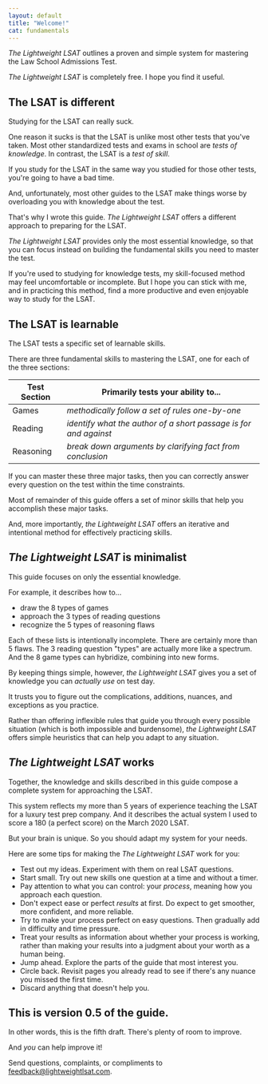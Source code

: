 ```yaml
---
layout: default
title: "Welcome!"
cat: fundamentals
---
```


*The Lightweight LSAT* outlines a proven and simple system for mastering the Law School Admissions Test. 

*The Lightweight LSAT* is completely free. I hope you find it useful.

## The LSAT is different

Studying for the LSAT can really suck. 

One reason it sucks is that the LSAT is unlike most other tests that you've taken. Most other standardized tests and exams in school are *tests of knowledge*. In contrast, the LSAT is a *test of skill*.

If you study for the LSAT in the same way you studied for those other tests, you're going to have a bad time.

And, unfortunately, most other guides to the LSAT make things worse by overloading you with knowledge about the test.

That's why I wrote this guide. *The Lightweight LSAT* offers a different approach to preparing for the LSAT.

*The Lightweight LSAT* provides only the most essential knowledge, so that you can focus instead on building the fundamental skills you need to master the test.

If you're used to studying for knowledge tests, my skill-focused method may feel uncomfortable or incomplete. But I hope you can stick with me, and in practicing this method, find a more productive and even enjoyable way to study for the LSAT.

## The LSAT is learnable

The LSAT tests a specific set of learnable skills.

There are three fundamental skills to mastering the LSAT, one for each of the three sections:

Test Section | Primarily tests your ability to...
-- | --
Games | *methodically follow a set of rules one-by-one*
Reading | *identify what the author of a short passage is for and against*
Reasoning | *break down arguments by clarifying fact from conclusion*

If you can master these three major tasks, then you can correctly answer every question on the test within the time constraints.

Most of remainder of this guide offers a set of minor skills that help you accomplish these major tasks.

And, more importantly, *the Lightweight LSAT* offers an iterative and intentional method for effectively practicing skills.

## *The Lightweight LSAT* is minimalist

This guide focuses on only the essential knowledge.

For example, it describes how to...

- draw the 8 types of games
- approach the 3 types of reading questions
- recognize the 5 types of reasoning flaws

Each of these lists is intentionally incomplete. There are certainly more than 5 flaws. The 3 reading question "types" are actually more like a spectrum. And the 8 game types can hybridize, combining into new forms.

By keeping things simple, however, *the Lightweight LSAT* gives you a set of knowledge you can *actually use* on test day. 

It trusts you to figure out the complications, additions, nuances, and exceptions as you practice.

Rather than offering inflexible rules that guide you through every possible situation (which is both impossible and burdensome), *the Lightweight LSAT* offers simple heuristics that can help you adapt to any situation.

## *The Lightweight LSAT* works

Together, the knowledge and skills described in this guide compose a complete system for approaching the LSAT. 

This system reflects my more than 5 years of experience teaching the LSAT for a luxury test prep company. And it describes the actual system I used to score a 180 (a perfect score) on the March 2020 LSAT.

But your brain is unique. So you should adapt my system for your needs.

Here are some tips for making the *The Lightweight LSAT* work for you:
- Test out my ideas. Experiment with them on real LSAT questions. 
- Start small. Try out new skills one question at a time and without a timer.
- Pay attention to what you can control: your *process*, meaning how you approach each question.
- Don't expect ease or perfect *results* at first. Do expect to get smoother, more confident, and more reliable.
- Try to make your process perfect on easy questions. Then gradually add in difficulty and time pressure.
- Treat your results as information about whether your process is working, rather than making your results into a judgment about your worth as a human being.
- Jump ahead. Explore the parts of the guide that most interest you.
- Circle back. Revisit pages you already read to see if there's any nuance you missed the first time.
- Discard anything that doesn't help you.

## This is version 0.5 of the guide.

In other words, this is the fifth draft. There's plenty of room to improve. 

And *you* can help improve it! 

Send questions, complaints, or compliments to <feedback@lightweightlsat.com>.
